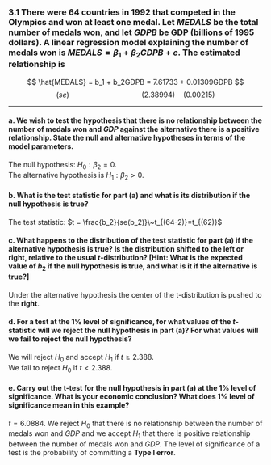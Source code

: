 ### 3.1 There were 64 countries in 1992 that competed in the Olympics and won at least one medal. Let *MEDALS* be the total number of medals won, and let *GDPB* be GDP (billions of 1995 dollars). A linear regression model explaining the number of medals won is $MEDALS = \beta_1 + \beta_2GDPB + e$. The estimated relationship is

$$
\hat{MEDALS} = b_1 + b_2GDPB = 7.61733 + 0.01309GDPB
$$
$$
(se) \qquad \qquad \qquad \qquad \quad (2.38994) \quad (0.00215)
$$

---

#### a. We wish to test the hypothesis that there is no relationship between the number of medals won and $GDP$ against the alternative there is a positive relationship. State the null and alternative hypotheses in terms of the model parameters.

The null hypothesis: $H_0 : \beta_2 = 0$.            
The alternative hypothesis is $H_1 : \beta_2 > 0$.
 
#### b. What is the test statistic for part (a) and what is its distribution if the null hypothesis is true?

The test statistic: $t = \frac{b_2}{se(b_2)}\~t_{(64-2)}=t_{(62)}$

#### c. What happens to the distribution of the test statistic for part (a) if the alternative hypothesis is true? Is the distribution shifted to the left or right, relative to the usual $t$-distribution? [Hint: What is the expected value of $b_2$ if the null hypothesis is true, and what is it if the alternative is true?]

Under the alternative hypothesis the center of the t-distribution is pushed to the **right**. 

#### d. For a test at the 1% level of significance, for what values of the $t$-statistic will we reject the null hypothesis in part (a)? For what values will we fail to reject the null hypothesis?

We will reject $H_0$ and accept $H_1$ if $t \geq 2.388$.       
We fail to reject $H_0$ if $t < 2.388$. 

#### e. Carry out the t-test for the null hypothesis in part (a) at the 1% level of significance. What is your economic conclusion? What does 1% level of significance mean in this example?

$t = 6.0884$. We reject $H_0$ that there is no relationship between the number of medals won and $GDP$ and we accept $H_1$ that there is positive relationship between the number of medals won and $GDP$. The level of significance of a test is the probability of committing a **Type I error**.  
